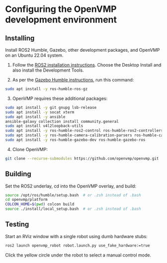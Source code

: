 # Configuring the OpenVMP development environment

## Installing
Install ROS2 Humble, Gazebo, other development packages, and OpenVMP on an Ubuntu 22.04 system.

1. Follow the [ROS2 installation instructions](https://docs.ros.org/en/humble/Installation/Ubuntu-Install-Debians.html). Choose the Desktop Install and also install the Development Tools.

2. As per the [Gazebo Humble instructions](https://gazebosim.org/docs/garden/ros_installation#ros-2-humble-and-ros-2-rolling), run this command: 

```bash
sudo apt install -y ros-humble-ros-gz
```

3. OpenVMP requires these additional packages:

```bash
sudo apt install -y git gnupg lsb-release
sudo apt install -y socat xterm
sudo apt install -y ansible
ansible-galaxy collection install community.general
sudo apt install v4l2loopback-utils
sudo apt install -y ros-humble-ros2-control ros-humble-ros2-controllers
sudo apt install -y ros-humble-camera-calibration-parsers ros-humble-camera-info-manager
sudo apt install -y ros-humble-gazebo-dev ros-humble-gazebo-ros
```

4. Clone OpenVMP:

```bash
git clone --recurse-submodules https://github.com/openvmp/openvmp.git
```

## Building

Set the ROS2 underlay, cd into the OpenVMP overlay, and build:

```bash
source /opt/ros/humble/setup.bash  # or .zsh instead of .bash
cd openvmp/platform
COLCON_HOME=$(pwd) colcon build
source ./install/local_setup.bash  # or .zsh instead of .bash
```

## Testing

Start an RViz window with a single robot using dumb hardware stubs:

```bash
ros2 launch openvmp_robot robot.launch.py use_fake_hardware:=true
```

Click the yellow circle under the robot to select a manual control mode.

